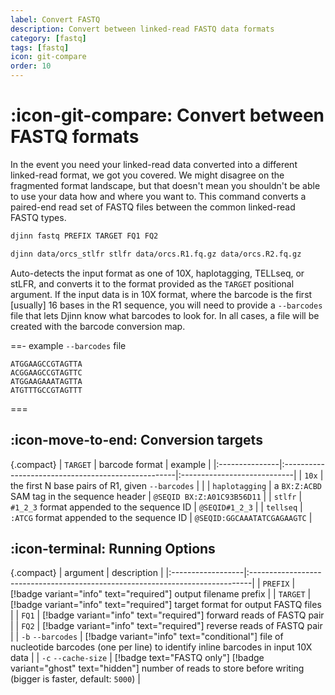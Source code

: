 ```yaml
---
label: Convert FASTQ
description: Convert between linked-read FASTQ data formats
category: [fastq]
tags: [fastq]
icon: git-compare
order: 10
---
```


# :icon-git-compare: Convert between FASTQ formats

In the event you need your linked-read data converted into a different linked-read format, we got you covered.
We might disagree on the fragmented format landscape, but that doesn't mean you
shouldn't be able to use your data how and where you want to. This command converts a paired-end read set of FASTQ
files between the common linked-read FASTQ types.

```bash usage
djinn fastq PREFIX TARGET FQ1 FQ2
```

```bash example | tellseq → stlfr
djinn data/orcs_stlfr stlfr data/orcs.R1.fq.gz data/orcs.R2.fq.gz
```

Auto-detects the input format as one of 10X, haplotagging, TELLseq, or stLFR,
and converts it to the format provided as the `TARGET` positional argument. If the
input data is in 10X format, where the barcode is the first [usually] 16 bases in the R1 sequence,
you will need to provide a `--barcodes` file that lets Djinn know what barcodes to look for.
In all cases, a file will be created with the barcode conversion map.

==- example `--barcodes` file
```
ATGGAAGCCGTAGTTA
ACGGAAGCCGTAGTTC
ATGGAAGAAATAGTTA
ATGTTTGCCGTAGTTT
```
===

## :icon-move-to-end: Conversion targets

{.compact}
| `TARGET`       | barcode format                                     | example                     |
|:---------------|:---------------------------------------------------|:----------------------------|
| `10x`          | the first N base pairs of R1, given `--barcodes`   |                             |
| `haplotagging` | a `BX:Z:ACBD` SAM tag in the sequence header       | `@SEQID BX:Z:A01C93B56D11`  |
| `stlfr`        | `#1_2_3` format appended to the sequence ID        | `@SEQID#1_2_3`              |
| `tellseq`      | `:ATCG` format appended to the sequence ID         | `@SEQID:GGCAAATATCGAGAAGTC` |


## :icon-terminal: Running Options
{.compact}
| argument          | description                                                                   |
|:------------------|:------------------------------------------------------------------------------|
| `PREFIX`          | [!badge variant="info" text="required"] output filename prefix                |
| `TARGET`          | [!badge variant="info" text="required"] target format for output FASTQ files  |
| `FQ1`             | [!badge variant="info" text="required"] forward reads of FASTQ pair           |
| `FQ2`             | [!badge variant="info" text="required"] reverse reads of FASTQ pair           |
| `-b` `--barcodes` | [!badge variant="info" text="conditional"] file of nucleotide barcodes (one per line) to identify inline barcodes in input 10X data  |
| `-c` `--cache-size` | [!badge text="FASTQ only"] [!badge variant="ghost" text="hidden"] number of reads to store before writing (bigger is faster, default: `5000`) |

